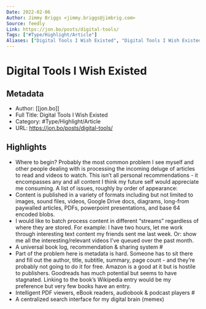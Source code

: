 ```yaml
---
Date: 2022-02-06
Author: Jimmy Briggs <jimmy.briggs@jimbrig.com>
Source: feedly
Link: https://jon.bo/posts/digital-tools/
Tags: ["#Type/Highlight/Article"]
Aliases: ["Digital Tools I Wish Existed", "Digital Tools I Wish Existed"]
---
```

# Digital Tools I Wish Existed

## Metadata
- Author: [[jon.bo]]
- Full Title: Digital Tools I Wish Existed
- Category: #Type/Highlight/Article
- URL: https://jon.bo/posts/digital-tools/

## Highlights
- Where to begin? Probably the most common problem I see myself and other people dealing with is processing the incoming deluge of articles to read and videos to watch. This isn’t all personal recommendations - it encompasses any and all content I think my future self would appreciate me consuming. A list of issues, roughly by order of appearance:
- Content is published in a variety of formats including but not limited to images, sound files, videos, Google Drive docs, diagrams, long-from paywalled articles, PDFs, powerpoint presentations, and base 64 encoded blobs.
- I would like to batch process content in different “streams” regardless of where they are stored. For example: I have two hours, let me work through interesting text content my friends sent me last week. Or: show me all the interesting/relevant videos I’ve queued over the past month.
- A universal book log, recommendation & sharing system #
- Part of the problem here is metadata is hard. Someone has to sit there and fill out the author, title, subtitle, summary, page count - and they’re probably not going to do it for free. Amazon is a good at it but is hostile to publishers. Goodreads has much potential but seems to have stagnated. Linking to the book’s Wikipedia entry would be my preference but very few books have an entry.
- Intelligent PDF viewers, eBook readers, audiobook & podcast players #
- A centralized search interface for my digital brain (memex)

